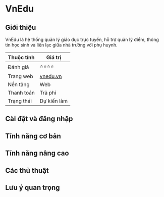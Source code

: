 # VnEdu

## Giới thiệu

VnEdu là hệ thống quản lý giáo dục trực tuyến, hỗ trợ quản lý điểm, thông tin học sinh và liên lạc giữa nhà trường với phụ huynh.

| Thuộc tính         | Giá trị                                  |
|--------------------|------------------------------------------|
| Đánh giá           | ⭐⭐⭐⭐                                    |
| Trang web          | [vnedu.vn](https://vnedu.vn)             |
| Nền tảng           | Web                                     |
| Thanh toán         | Trả phí                                  |
| Trạng thái         | Dự kiến làm                              |

## Cài đặt và đăng nhập

## Tính năng cơ bản

## Tính năng nâng cao

## Các thủ thuật

## Lưu ý quan trọng
